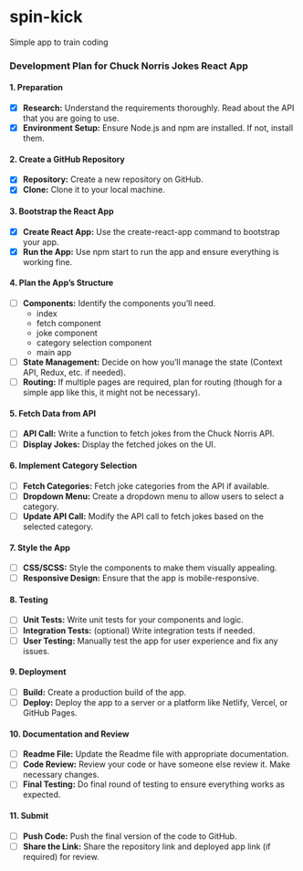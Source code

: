 # spin-kick
Simple app to train coding

### Development Plan for Chuck Norris Jokes React App

#### 1. Preparation
   - [x] **Research:** Understand the requirements thoroughly. Read about the API that you are going to use.
   - [x] **Environment Setup:** Ensure Node.js and npm are installed. If not, install them.

#### 2. Create a GitHub Repository
   - [x] **Repository:** Create a new repository on GitHub.
   - [x] **Clone:** Clone it to your local machine.

#### 3. Bootstrap the React App
   - [x] **Create React App:** Use the create-react-app command to bootstrap your app.
   - [x] **Run the App:** Use npm start to run the app and ensure everything is working fine.

#### 4. Plan the App’s Structure
   - [ ] **Components:** Identify the components you’ll need.
        - index
        - fetch component
        - joke component
        - category selection component
        - main app
   - [ ] **State Management:** Decide on how you’ll manage the state (Context API, Redux, etc. if needed).
   - [ ] **Routing:** If multiple pages are required, plan for routing (though for a simple app like this, it might not be necessary).

#### 5. Fetch Data from API
   - [ ] **API Call:** Write a function to fetch jokes from the Chuck Norris API.
   - [ ] **Display Jokes:** Display the fetched jokes on the UI.

#### 6. Implement Category Selection
   - [ ] **Fetch Categories:** Fetch joke categories from the API if available.
   - [ ] **Dropdown Menu:** Create a dropdown menu to allow users to select a category.
   - [ ] **Update API Call:** Modify the API call to fetch jokes based on the selected category.

#### 7. Style the App
   - [ ] **CSS/SCSS:** Style the components to make them visually appealing.
   - [ ] **Responsive Design:** Ensure that the app is mobile-responsive.

#### 8. Testing
   - [ ] **Unit Tests:** Write unit tests for your components and logic.
   - [ ] **Integration Tests:** (optional) Write integration tests if needed.
   - [ ] **User Testing:** Manually test the app for user experience and fix any issues.

#### 9. Deployment
   - [ ] **Build:** Create a production build of the app.
   - [ ] **Deploy:** Deploy the app to a server or a platform like Netlify, Vercel, or GitHub Pages.

#### 10. Documentation and Review
   - [ ] **Readme File:** Update the Readme file with appropriate documentation.
   - [ ] **Code Review:** Review your code or have someone else review it. Make necessary changes.
   - [ ] **Final Testing:** Do final round of testing to ensure everything works as expected.

#### 11. Submit
   - [ ] **Push Code:** Push the final version of the code to GitHub.
   - [ ] **Share the Link:** Share the repository link and deployed app link (if required) for review.
